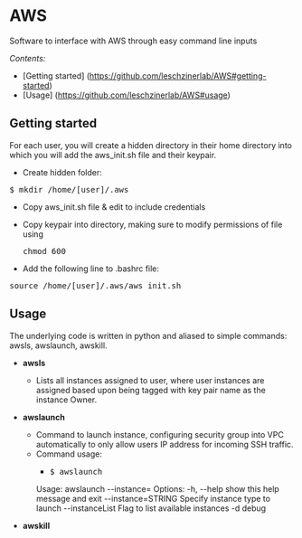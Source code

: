 # AWS
Software to interface with AWS through easy command line inputs

*Contents:*
* [Getting started] (https://github.com/leschzinerlab/AWS#getting-started)
* [Usage] (https://github.com/leschzinerlab/AWS#usage)

## Getting started
For each user, you will create a hidden directory in their home directory into which you will add the aws_init.sh file and their keypair.  

* Create hidden folder: 
<pre>$ mkdir /home/[user]/.aws</pre>

* Copy aws_init.sh file & edit to include credentials

* Copy keypair into directory, making sure to modify permissions of file using <pre>chmod 600</pre>

* Add the following line to .bashrc file: 
<pre>source /home/[user]/.aws/aws_init.sh</pre>

## Usage
The underlying code is written in python and aliased to simple commands: awsls, awslaunch, awskill. 

* **awsls**
	* Lists all instances assigned to user, where user instances are assigned based upon being tagged with key pair name as the instance Owner. 

* **awslaunch**
	* Command to launch instance, configuring security group into VPC automatically to only allow users IP address for incoming SSH traffic.
	* Command usage: 
		* <pre>$ awslaunch
		Usage: awslaunch --instance=<instanceType>
		Options:
  		-h, --help         show this help message and exit
  		--instance=STRING  Specify instance type to launch
  		--instanceList     Flag to list available instances
  		-d                 debug</pre>

* **awskill**
